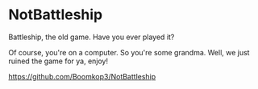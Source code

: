 # NotBattleship

Battleship, the old game. Have you ever played it?

Of course, you're on a computer. So you're some grandma.
Well, we just ruined the game for ya, enjoy!

https://github.com/Boomkop3/NotBattleship